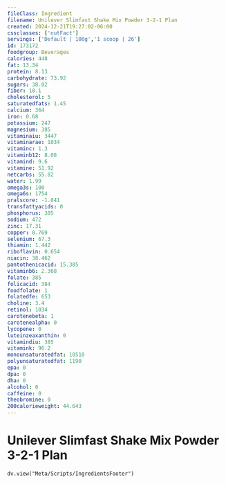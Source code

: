 ```yaml
---
fileClass: Ingredient
filename: Unilever Slimfast Shake Mix Powder 3-2-1 Plan
created: 2024-12-21T19:27:02-06:00
cssclasses: ['nutFact']
servings: ['Default | 100g','1 scoop | 26']
id: 173172
foodgroup: Beverages
calories: 448
fat: 13.34
protein: 8.13
carbohydrate: 73.92
sugars: 38.02
fiber: 18.1
cholesterol: 5
saturatedfats: 1.45
calcium: 364
iron: 0.68
potassium: 247
magnesium: 385
vitaminaiu: 3447
vitaminarae: 1034
vitaminc: 1.3
vitaminb12: 8.08
vitamind: 9.6
vitamine: 51.92
netcarbs: 55.82
water: 1.99
omega3s: 100
omega6s: 1754
pralscore: -1.841
transfattyacids: 0
phosphorus: 385
sodium: 472
zinc: 17.31
copper: 0.769
selenium: 67.3
thiamin: 1.442
riboflavin: 0.654
niacin: 38.462
pantothenicacid: 15.385
vitaminb6: 2.308
folate: 385
folicacid: 384
foodfolate: 1
folatedfe: 653
choline: 3.4
retinol: 1034
carotenebeta: 1
carotenealpha: 0
lycopene: 0
luteinzeaxanthin: 0
vitamindiu: 385
vitamink: 96.2
monounsaturatedfat: 10510
polyunsaturatedfat: 1190
epa: 0
dpa: 0
dha: 0
alcohol: 0
caffeine: 0
theobromine: 0
200calorieweight: 44.643
---
```


# Unilever Slimfast Shake Mix Powder 3-2-1 Plan

```dataviewjs
dv.view("Meta/Scripts/IngredientsFooter")
```